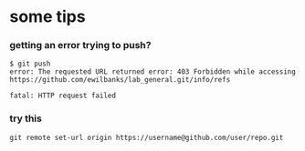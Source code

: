 # some tips

### getting an error trying to push?
```
$ git push
error: The requested URL returned error: 403 Forbidden while accessing https://github.com/ewilbanks/lab_general.git/info/refs

fatal: HTTP request failed
```
### try this
`git remote set-url origin https://username@github.com/user/repo.git`

